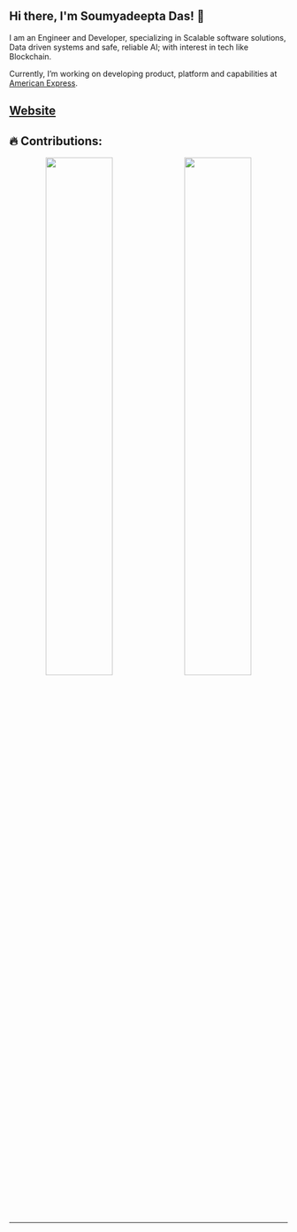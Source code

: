 ## Hi there, I'm Soumyadeepta Das!  👋


I am an Engineer and Developer, specializing in Scalable software solutions, Data driven systems and safe, reliable AI; with interest in tech like Blockchain.

Currently, I’m working on developing product, platform and capabilities at [American Express](https://www.americanexpress.com/).


## [Website](https://soumyadeeptadas.netlify.app/)



## 🔥 Contributions: 
<p align="center">
  
 
  
  <p align="center">
  <img width="49%" src="https://github-readme-stats.vercel.app/api?username=soumyadeeptadas&show_icons=true&theme=tokyonight" />
  <img width="49%" src="https://github-readme-streak-stats.herokuapp.com/?user=soumyadeeptadas&theme=tokyonight" />
</p>
  
</p>

---------------------------------------------------------------------------------------------------------------------------------------------------------------------------------



<!--
**soumyadeeptadas/soumyadeeptadas** is a ✨ _special_ ✨ repository because its `README.md` (this file) appears on your GitHub profile.

Here are some ideas to get you started:

- 🔭 I’m currently working on ...
- 🌱 I’m currently learning ...
- 👯 I’m looking to collaborate on ...
- 🤔 I’m looking for help with ...
- 💬 Ask me about ...
- 📫 How to reach me: ...
- 😄 Pronouns: ...
- ⚡ Fun fact: ...
-->


